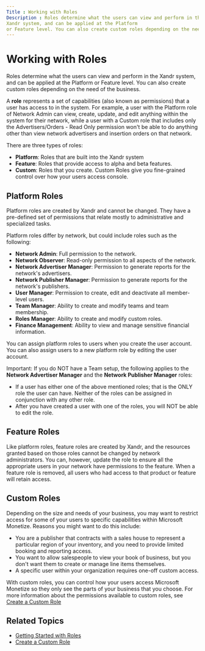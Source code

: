 ```yaml
---
Title : Working with Roles
Description : Roles determine what the users can view and perform in the
Xandr system, and can be applied at the Platform
or Feature level. You can also create custom roles depending on the need
---
```



# Working with Roles



Roles determine what the users can view and perform in the
Xandr system, and can be applied at the Platform
or Feature level. You can also create custom roles depending on the need
of the business.

A **role** represents a set of capabilities (also known as permissions)
that a user has access to in the system. For example, a user with the
Platform role of Network Admin can view, create, update, and edit
anything within the system for their network, while a user with a Custom
role that includes only the Advertisers/Orders - Read Only permission
won't be able to do anything other than view network advertisers and
insertion orders on that network.



There are three types of roles:

- **Platform**: Roles that are built into the
  Xandr system
- **Feature**: Roles that provide access to alpha and beta features.
- **Custom**: Roles that you create. Custom Roles give you fine-grained
  control over how your users access console.





## Platform Roles

Platform roles are created by Xandr and cannot
be changed. They have a pre-defined set of permissions that relate
mostly to administrative and specialized tasks.



Platform roles differ by network, but could include roles such as the
following:

- **Network Admin**: Full permission to the network.
- **Network Observer**: Read-only permission to all aspects of the
  network.
- **Network Advertiser Manager**: Permission to generate reports for the
  network's advertisers.
- **Network Publisher Manager**: Permission to generate reports for the
  network's publishers.
- **User Manager**: Permission to create, edit and deactivate all
  member-level users.
- **Team Manager**: Ability to create and modify teams and team
  membership.
- **Roles Manager**: Ability to create and modify custom roles.
- **Finance Management**: Ability to view and manage sensitive financial
  information.

You can assign platform roles to users when you create the user account.
You can also assign users to a new platform role by editing the user
account.



Important: If you do NOT have a Team
setup, the following applies to the **Network Advertiser Manager** and
the **Network Publisher Manager** roles:

- If a user has either one of the above mentioned roles; that is the
  ONLY role the user can have. Neither of the roles can be assigned in
  conjunction with any other role.
- After you have created a user with one of the roles, you will NOT be
  able to edit the role.









## Feature Roles

Like platform roles, feature roles are created by
Xandr, and the resources granted based on those
roles cannot be changed by network administrators. You can, however,
update the role to ensure all the appropriate users in your network have
permissions to the feature. When a feature role is removed, all users
who had access to that product or feature will retain access.





## Custom Roles



Depending on the size and needs of your business, you may want to
restrict access for some of your users to specific capabilities within
Microsoft Monetize. Reasons you might want to do
this include:

- You are a publisher that contracts with a sales house to represent a
  particular region of your inventory, and you need to provide limited
  booking and reporting access.
- You want to allow salespeople to view your book of business, but you
  don't want them to create or manage line items themselves.
- A specific user within your organization requires one-off custom
  access.



With custom roles, you can control how your users access
Microsoft Monetize so they only see the parts of
your business that you choose. For more information about the
permissions available to custom roles, see
<a href="create-a-custom-role.html" class="xref"
title="If you need more fine-grained control over how your users access Microsoft Monetize, you can create a custom role. Custom roles allow you to control what a user sees in Microsoft Monetize so they only see the parts of your business that you choose.">Create
a Custom Role</a>





## Related Topics



- <a href="getting-started-with-roles.html" class="xref">Getting Started
  with Roles</a>
- <a href="create-a-custom-role.html" class="xref"
  title="If you need more fine-grained control over how your users access Microsoft Monetize, you can create a custom role. Custom roles allow you to control what a user sees in Microsoft Monetize so they only see the parts of your business that you choose.">Create
  a Custom Role</a>








